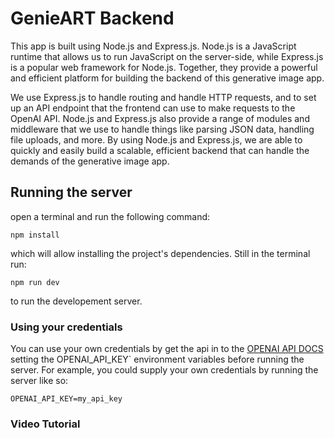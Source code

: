 # GenieART Backend

This app is built using Node.js and Express.js. Node.js is a JavaScript runtime that allows us to run JavaScript on the server-side, while Express.js is a popular web framework for Node.js. Together, they provide a powerful and efficient platform for building the backend of this generative image app.

We use Express.js to handle routing and handle HTTP requests, and to set up an API endpoint that the frontend can use to make requests to the OpenAI API. Node.js and Express.js also provide a range of modules and middleware that we use to handle things like parsing JSON data, handling file uploads, and more. By using Node.js and Express.js, we are able to quickly and easily build a scalable, efficient backend that can handle the demands of the generative image app.

## Running the server
open a terminal and run the following command:

```
npm install
```

which will allow installing the project's dependencies. Still in the terminal run:

```
npm run dev
```

to run the developement server.


### Using your credentials
You can use your own credentials by get the api in to the [OPENAI API DOCS](https://beta.openai.com/account/api-keys) setting the OPENAI_API_KEY` environment variables before running the server. For example, you could supply your own credentials by running the server like so:

```
OPENAI_API_KEY=my_api_key
```

### Video Tutorial
